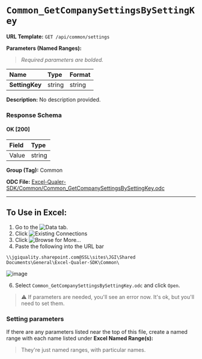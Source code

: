 # `Common_GetCompanySettingsBySettingKey`
> 
    
**URL Template:**
`GET /api/common/settings`

**Parameters (Named Ranges):**

> *Required parameters are bolded.*

| Name           | Type   | Format   |
|:---------------|:-------|:---------|
| **SettingKey** | string | string   |

**Description:**
No description provided.

### Response Schema

#### OK [200]

| Field   | Type   |
|:--------|:-------|
| Value   | string |

**Group (Tag):**
Common

**ODC File:**
[Excel-Qualer-SDK/Common/Common_GetCompanySettingsBySettingKey.odc](https://github.com/Johnson-Gage-Inspection-Inc/qualer-sdk-odc/blob/main/Excel-Qualer-SDK/Common/Common_GetCompanySettingsBySettingKey.odc)

---

To Use in Excel:
---

1. Go to the ![`Data`](https://github.com/user-attachments/assets/da437a70-57b3-4c5b-bb01-4910ece19ed1)
 tab.
3. Click ![Existing Connections](https://github.com/user-attachments/assets/a2f1ed67-b2e0-4c23-ac90-68c870e60289)
4. Click ![`Browse for More...`](https://github.com/user-attachments/assets/8e698494-6865-41e7-b6fa-043aea81809a)
5. Paste the following into the URL bar
```
\\jgiquality.sharepoint.com@SSL\sites\JGI\Shared Documents\General\Excel-Qualer-SDK\Common\
```

![image](https://github.com/user-attachments/assets/1e1a8d87-0377-446d-aaf5-d78562991db3)

6. Select `Common_GetCompanySettingsBySettingKey.odc` and click `Open`.

> ⚠️ If parameters are needed, you'll see an error now. It's ok, but you'll need to set them.

### Setting parameters
If there are any parameters listed near the top of this file, create a named range with each name listed under **Excel Named Range(s):**
> They're just named ranges, with particular names.
